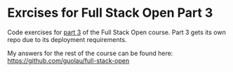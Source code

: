 # Exrcises for Full Stack Open Part 3
Code exercises for [part 3](https://fullstackopen.com/en/part3) of the Full Stack Open course. Part 3 gets its own repo due to its deployment requirements.

My answers for the rest of the course can be found here: https://github.com/guolau/full-stack-open

